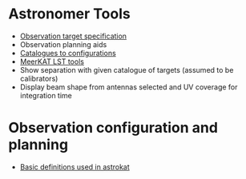 # Astronomer Tools
* [Observation target specification](https://github.com/rubyvanrooyen/astrokat/wiki/Observation-target-specification)
* Observation planning aids
* [Catalogues to configurations](https://github.com/rubyvanrooyen/astrokat/wiki/Catalogues-to-configurations)
* [MeerKAT LST tools](https://github.com/rubyvanrooyen/astrokat/wiki/MeerKAT-LST-tools)
* Show separation with given catalogue of targets (assumed to be calibrators)
* Display beam shape from antennas selected and UV coverage for integration time


# Observation configuration and planning
* [Basic definitions used in astrokat](https://github.com/rubyvanrooyen/astrokat/wiki/Basic-definitions-used-in-astrokat)